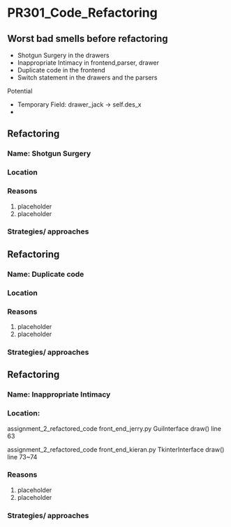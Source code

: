 # PR301_Code_Refactoring
## Worst bad smells before refactoring
- Shotgun Surgery in the drawers
- Inappropriate Intimacy in frontend,parser, drawer 
- Duplicate code in the frontend
- Switch statement in the drawers and the parsers


Potential
- Temporary Field: drawer_jack -> self.des_x
- 

## Refactoring 
### Name: Shotgun Surgery
### Location
### Reasons
1. placeholder
2. placeholder
### Strategies/ approaches



## Refactoring 
### Name: Duplicate code
### Location
### Reasons
1. placeholder
2. placeholder
### Strategies/ approaches

## Refactoring 
### Name: Inappropriate Intimacy
### Location: 
assignment_2_refactored_code
    front_end_jerry.py
        GuiInterface
            draw() line 63
            
assignment_2_refactored_code
    front_end_kieran.py
        TkinterInterface
            draw() line 73~74
### Reasons
1. placeholder
2. placeholder
### Strategies/ approaches